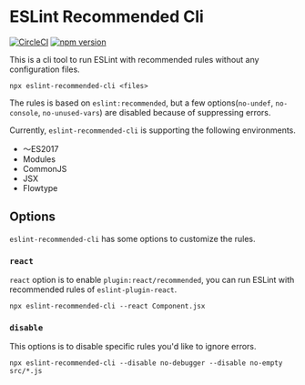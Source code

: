 # ESLint Recommended Cli

[![CircleCI](https://circleci.com/gh/koba04/eslint-recommended-cl.svg?style=svg)](https://circleci.com/gh/koba04/eslint-recommended-cl)
[![npm version](https://badge.fury.io/js/eslint-recommended-cli.svg)](https://badge.fury.io/js/eslint-recommended-cli)

This is a cli tool to run ESLint with recommended rules without any configuration files.

```
npx eslint-recommended-cli <files>
```

The rules is based on `eslint:recommended`, but a few options(`no-undef`, `no-console`, `no-unused-vars`) are disabled because of suppressing errors.

Currently, `eslint-recommended-cli` is supporting the following environments.

* 〜ES2017
* Modules
* CommonJS
* JSX
* Flowtype

## Options

`eslint-recommended-cli` has some options to customize the rules.

### `react`

`react` option is to enable `plugin:react/recommended`, you can run ESLint with recommended rules of `eslint-plugin-react`.

```
npx eslint-recommended-cli --react Component.jsx
```

### `disable`

This options is to disable specific rules you'd like to ignore errors.

```
npx eslint-recommended-cli --disable no-debugger --disable no-empty src/*.js
```
